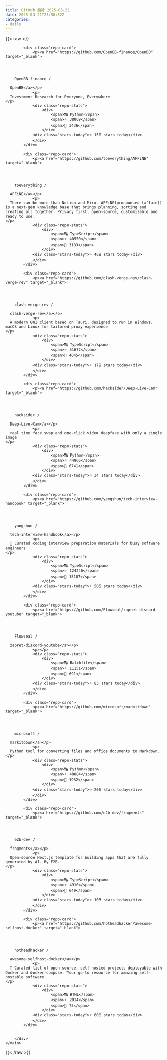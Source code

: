 ```yaml
---
title: GitHub 趋势 2025-03-21
date: 2025-03-21T23:58:52Z
categories:
- daily
---
```

<link rel="stylesheet" href="/public/css/trending.css">
{{< raw >}}
	<main class="container">
        <div class="repo-list" id="repoList">

	
			<div class="repo-card">
				<p><a href="https://github.com/OpenBB-finance/OpenBB" target="_blank">
    


      
        OpenBB-finance /

      OpenBB</a></p>
				<p>
      Investment Research for Everyone, Everywhere.
    </p>
				<div class="repo-stats">
					<div>
						<span>🔠 Python</span>
						<span>⭐ 38069</span>
						<span>🔱 3436</span>
					</div>
				<div class="stars-today">⭐ 150 stars today</div>
				</div>
			</div>
	
			<div class="repo-card">
				<p><a href="https://github.com/toeverything/AFFiNE" target="_blank">
    


      
        toeverything /

      AFFiNE</a></p>
				<p>
      There can be more than Notion and Miro. AFFiNE(pronounced [ə‘fain]) is a next-gen knowledge base that brings planning, sorting and creating all together. Privacy first, open-source, customizable and ready to use. 
    </p>
				<div class="repo-stats">
					<div>
						<span>🔠 TypeScript</span>
						<span>⭐ 48550</span>
						<span>🔱 3183</span>
					</div>
				<div class="stars-today">⭐ 468 stars today</div>
				</div>
			</div>
	
			<div class="repo-card">
				<p><a href="https://github.com/clash-verge-rev/clash-verge-rev" target="_blank">
    


      
        clash-verge-rev /

      clash-verge-rev</a></p>
				<p>
      A modern GUI client based on Tauri, designed to run in Windows, macOS and Linux for tailored proxy experience
    </p>
				<div class="repo-stats">
					<div>
						<span>🔠 TypeScript</span>
						<span>⭐ 51672</span>
						<span>🔱 4045</span>
					</div>
				<div class="stars-today">⭐ 179 stars today</div>
				</div>
			</div>
	
			<div class="repo-card">
				<p><a href="https://github.com/hacksider/Deep-Live-Cam" target="_blank">
    


      
        hacksider /

      Deep-Live-Cam</a></p>
				<p>
      real time face swap and one-click video deepfake with only a single image
    </p>
				<div class="repo-stats">
					<div>
						<span>🔠 Python</span>
						<span>⭐ 44966</span>
						<span>🔱 6741</span>
					</div>
				<div class="stars-today">⭐ 34 stars today</div>
				</div>
			</div>
	
			<div class="repo-card">
				<p><a href="https://github.com/yangshun/tech-interview-handbook" target="_blank">
    


      
        yangshun /

      tech-interview-handbook</a></p>
				<p>
      💯 Curated coding interview preparation materials for busy software engineers
    </p>
				<div class="repo-stats">
					<div>
						<span>🔠 TypeScript</span>
						<span>⭐ 124246</span>
						<span>🔱 15187</span>
					</div>
				<div class="stars-today">⭐ 505 stars today</div>
				</div>
			</div>
	
			<div class="repo-card">
				<p><a href="https://github.com/Flowseal/zapret-discord-youtube" target="_blank">
    


      
        Flowseal /

      zapret-discord-youtube</a></p>
				<p></p>
				<div class="repo-stats">
					<div>
						<span>🔠 Batchfile</span>
						<span>⭐ 11151</span>
						<span>🔱 691</span>
					</div>
				<div class="stars-today">⭐ 83 stars today</div>
				</div>
			</div>
	
			<div class="repo-card">
				<p><a href="https://github.com/microsoft/markitdown" target="_blank">
    


      
        microsoft /

      markitdown</a></p>
				<p>
      Python tool for converting files and office documents to Markdown.
    </p>
				<div class="repo-stats">
					<div>
						<span>🔠 Python</span>
						<span>⭐ 40884</span>
						<span>🔱 1932</span>
					</div>
				<div class="stars-today">⭐ 206 stars today</div>
				</div>
			</div>
	
			<div class="repo-card">
				<p><a href="https://github.com/e2b-dev/fragments" target="_blank">
    


      
        e2b-dev /

      fragments</a></p>
				<p>
      Open-source Next.js template for building apps that are fully generated by AI. By E2B.
    </p>
				<div class="repo-stats">
					<div>
						<span>🔠 TypeScript</span>
						<span>⭐ 4910</span>
						<span>🔱 649</span>
					</div>
				<div class="stars-today">⭐ 103 stars today</div>
				</div>
			</div>
	
			<div class="repo-card">
				<p><a href="https://github.com/hotheadhacker/awesome-selfhost-docker" target="_blank">
    


      
        hotheadhacker /

      awesome-selfhost-docker</a></p>
				<p>
      🚀 Curated list of open-source, self-hosted projects deployable with Docker and docker-compose. Your go-to resource for amazing self-hostable software.
    </p>
				<div class="repo-stats">
					<div>
						<span>🔠 HTML</span>
						<span>⭐ 2014</span>
						<span>🔱 73</span>
					</div>
				<div class="stars-today">⭐ 608 stars today</div>
				</div>
			</div>
	

		</div>
    </main>
{{< /raw >}}
